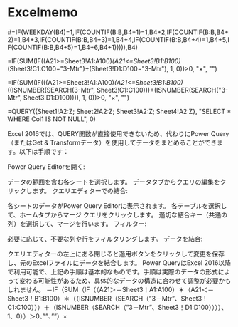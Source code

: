 # Excelmemo
#=IF(WEEKDAY(B4)=1,IF(COUNTIF(B:B,B4+1)=1,B4+2,IF(COUNTIF(B:B,B4+2)=1,B4+3,IF(COUNTIF(B:B,B4+3)=1,B4+4,IF(COUNTIF(B:B,B4+4)=1,B4+5,IF(COUNTIF(B:B,B4+5)=1,B4+6,B4+1))))),B4)

=IF(SUM(IF((A21>=Sheet3!A1:A100)*(A21<=Sheet3!B1:B100)*(Sheet3!C1:C100="3-Mtr")+(Sheet3!D1:D100="3-Mtr"), 1, 0))>0, "×", "")

=IF(SUM(IF(((A21>=Sheet3!A1:A100)*(A21<=Sheet3!B1:B100)*((ISNUMBER(SEARCH(3-Mtr", Sheet3!C1:C100)))+(ISNUMBER(SEARCH("3-Mtr", Sheet3!D1:D100)))), 1, 0))>0, "×", "")

=QUERY({Sheet1!A2:Z; Sheet2!A2:Z; Sheet3!A2:Z; Sheet4!A2:Z}, "SELECT * WHERE Col1 IS NOT NULL", 0)

Excel 2016では、QUERY関数が直接使用できないため、代わりにPower Query（またはGet & Transformデータ）を使用してデータをまとめることができます。以下は手順です：

Power Query Editorを開く:

データの範囲を含む各シートを選択します。
データタブからクエリの編集をクリックします。
クエリエディターでの結合:

各シートのデータがPower Query Editorに表示されます。
各テーブルを選択して、ホームタブからマージ クエリをクリックします。
適切な結合キー（共通の列）を選択して、マージを行います。
フィルター:

必要に応じて、不要な列や行をフィルタリングします。
データを結合:

クエリエディターの左上にある閉じると適用ボタンをクリックして変更を保存し、元のExcelファイルにデータを結合します。
Power QueryはExcel 2016以降で利用可能で、上記の手順は基本的なものです。手順は実際のデータの形式によって変わる可能性があるため、具体的なデータの構造に合わせて調整が必要かもしれません。
＝IF（SUM（IF（（A21＞＝Sheet3！A1:A100）＊（A21＜＝Sheet3！B1:B100）＊（（ISNUMBER（SEARCH（”3－Mtr”、Sheet3！C1:C100）））＋（ISNUMBER（SEARCH（”3－Mtr”、Sheet3！D1:D100））））、1、0））＞0、””、””）×
